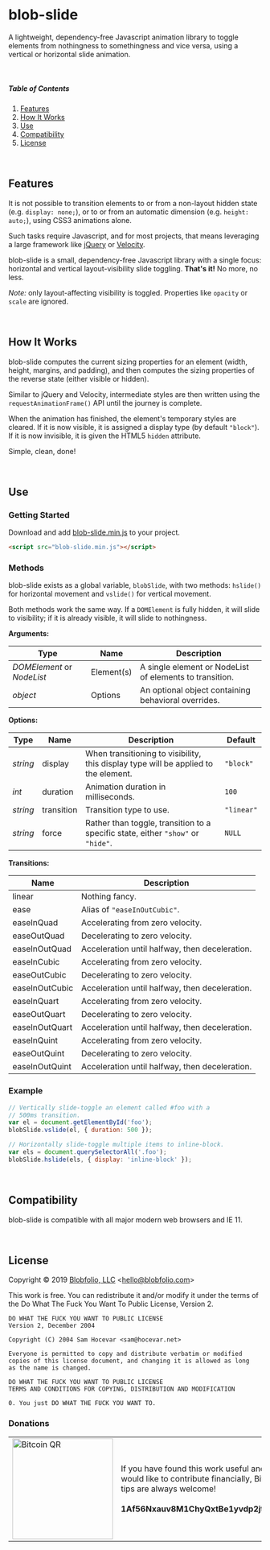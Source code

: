 # blob-slide

A lightweight, dependency-free Javascript animation library to toggle elements from nothingness to somethingness and vice versa, using a vertical or horizontal slide animation.



&nbsp;
##### Table of Contents

1. [Features](#features)
2. [How It Works](#how-it-works)
3. [Use](#use)
4. [Compatibility](#compatibility)
5. [License](#license)



&nbsp;
## Features

It is not possible to transition elements to or from a non-layout hidden state (e.g. `display: none;`), or to or from an automatic dimension (e.g. `height: auto;`), using CSS3 animations alone.

Such tasks require Javascript, and for most projects, that means leveraging a large framework like [jQuery](https://jquery.org/) or [Velocity](http://velocityjs.org/).

blob-slide is a small, dependency-free Javascript library with a single focus: horizontal and vertical layout-visibility slide toggling. **That's it!** No more, no less.

*Note:* only layout-affecting visibility is toggled. Properties like `opacity` or `scale` are ignored.



&nbsp;
## How It Works

blob-slide computes the current sizing properties for an element (width, height, margins, and padding), and then computes the sizing properties of the reverse state (either visible or hidden).

Similar to jQuery and Velocity, intermediate styles are then written using the `requestAnimationFrame()` API until the journey is complete.

When the animation has finished, the element's temporary styles are cleared. If it is now visible, it is assigned a display type (by default `"block"`). If it is now invisible, it is given the HTML5 `hidden` attribute.

Simple, clean, done!



&nbsp;
## Use

### Getting Started

Download and add [blob-slide.min.js](https://raw.githubusercontent.com/Blobfolio/blob-slide/master/blob-slide.min.js) to your project.

```html
<script src="blob-slide.min.js"></script>
```

### Methods

blob-slide exists as a global variable, `blobSlide`, with two methods: `hslide()` for horizontal movement and `vslide()` for vertical movement.

Both methods work the same way. If a `DOMElement` is fully hidden, it will slide to visibility; if it is already visible, it will slide to nothingness.

**Arguments:**

| Type | Name | Description |
| ---- | ---- | ----------- |
| *DOMElement* or *NodeList* | Element(s) | A single element or NodeList of elements to transition. |
| *object* | Options | An optional object containing behavioral overrides. |

**Options:**

| Type | Name | Description | Default |
| ---- | ---- | ----------- | ------- |
| *string* | display | When transitioning to visibility, this display type will be applied to the element. | `"block"` |
| *int* | duration | Animation duration in milliseconds. | `100` |
| *string* | transition | Transition type to use. | `"linear"` |
| *string* | force | Rather than toggle, transition to a specific state, either `"show"` or `"hide"`. | `NULL` |

**Transitions:**

| Name | Description |
| ---- | ----------- |
| linear | Nothing fancy. |
| ease | Alias of `"easeInOutCubic"`. |
| easeInQuad | Accelerating from zero velocity. |
| easeOutQuad | Decelerating to zero velocity. |
| easeInOutQuad | Acceleration until halfway, then deceleration. |
| easeInCubic | Accelerating from zero velocity. |
| easeOutCubic | Decelerating to zero velocity. |
| easeInOutCubic | Acceleration until halfway, then deceleration. |
| easeInQuart | Accelerating from zero velocity. |
| easeOutQuart | Decelerating to zero velocity. |
| easeInOutQuart | Acceleration until halfway, then deceleration. |
| easeInQuint | Accelerating from zero velocity. |
| easeOutQuint | Decelerating to zero velocity. |
| easeInOutQuint | Acceleration until halfway, then deceleration. |

### Example

```javascript
// Vertically slide-toggle an element called #foo with a
// 500ms transition.
var el = document.getElementById('foo');
blobSlide.vslide(el, { duration: 500 });

// Horizontally slide-toggle multiple items to inline-block.
var els = document.querySelectorAll('.foo');
blobSlide.hslide(els, { display: 'inline-block' });
```



&nbsp;
## Compatibility

blob-slide is compatible with all major modern web browsers and IE 11.



&nbsp;
## License

Copyright © 2019 [Blobfolio, LLC](https://blobfolio.com) &lt;hello@blobfolio.com&gt;

This work is free. You can redistribute it and/or modify it under the terms of the Do What The Fuck You Want To Public License, Version 2.

    DO WHAT THE FUCK YOU WANT TO PUBLIC LICENSE
    Version 2, December 2004
    
    Copyright (C) 2004 Sam Hocevar <sam@hocevar.net>
    
    Everyone is permitted to copy and distribute verbatim or modified
    copies of this license document, and changing it is allowed as long
    as the name is changed.
    
    DO WHAT THE FUCK YOU WANT TO PUBLIC LICENSE
    TERMS AND CONDITIONS FOR COPYING, DISTRIBUTION AND MODIFICATION
    
    0. You just DO WHAT THE FUCK YOU WANT TO.

### Donations

<table>
  <tbody>
    <tr>
      <td width="200"><img src="https://blobfolio.com/wp-content/themes/b3/svg/btc-github.svg" width="200" height="200" alt="Bitcoin QR" /></td>
      <td width="450">If you have found this work useful and would like to contribute financially, Bitcoin tips are always welcome!<br /><br /><strong>1Af56Nxauv8M1ChyQxtBe1yvdp2jtaB1GF</strong></td>
    </tr>
  </tbody>
</table>

